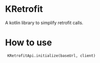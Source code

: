 # KRetrofit

A kotlin library to simplify retrofit calls.

# How to use 

` KRetrofitApi.initialize(baseUrl, client)`
